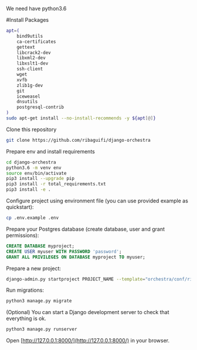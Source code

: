 We need have python3.6

#Install Packages
```bash
apt=(
    bind9utils 
    ca-certificates 
    gettext 
    libcrack2-dev
    libxml2-dev
    libxslt1-dev
    ssh-client
    wget
    xvfb
    zlib1g-dev
    git
    iceweasel
    dnsutils
    postgresql-contrib
)
sudo apt-get install --no-install-recommends -y ${apt[@]}
```

Clone this repository
```bash
git clone https://github.com/ribaguifi/django-orchestra
```

Prepare env and install requirements
```bash
cd django-orchestra
python3.6 -m venv env
source env/bin/activate
pip3 install --upgrade pip
pip3 install -r total_requirements.txt
pip3 install -e .
```

Configure project using environment file (you can use provided example as quickstart):
```bash
cp .env.example .env
```

Prepare your Postgres database (create database, user and grant permissions):
```sql
CREATE DATABASE myproject;
CREATE USER myuser WITH PASSWORD 'password';
GRANT ALL PRIVILEGES ON DATABASE myproject TO myuser;
```

Prepare a new project:

```bash
django-admin.py startproject PROJECT_NAME --template="orchestra/conf/ribaguifi_template"
```

Run migrations:                                                                                         
```bash                                                                                                 
python3 manage.py migrate                                                                               
```

(Optional) You can start a Django development server to check that everything is ok.                    
```bash                                                                                                 
python3 manage.py runserver                                                                             
```
 
Open [http://127.0.0.1:8000/](http://127.0.0.1:8000/) in your browser.
